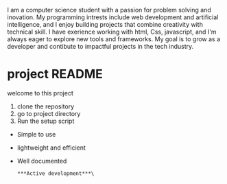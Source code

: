 I am a computer science student with a passion for problem solving and inovation. My programming intrests include web development and artificial intelligence, and I enjoy building projects that combine creativity with technical skill. I have exerience working with html, Css, javascript, and I'm always eager to explore new tools and frameworks. My goal is to grow as a developer and contibute to impactful projects in the tech industry.


# project README
welcome to this project 


1. clone the repository
2. go to project directory
3. Run the setup script


- Simple to use
* lightweight and efficient
+ Well documented


      ***Active development***\
    
